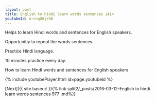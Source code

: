 ```yaml
---
layout: post
title: English to hindi learn words sentences 1414 
youtubeId: m-nnqU0jrh0
---
```

 
 
Helps to learn Hindi words and sentences for English speakers.

Opportunitiy to repeat the words sentences. 

Practice Hindi language. 
 
10 minutes practice every day. 
 
How to learn Hindi words and sentences for English speakers 
 
{% include youtubePlayer.html id=page.youtubeId %}
 
 
[Next]({{ site.baseurl }}{% link  split2/_posts/2016-03-12-English to hindi learn words sentences 977 .md%})
 
